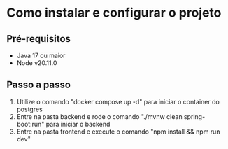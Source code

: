 # Como instalar e configurar o projeto

## Pré-requisitos

- Java 17 ou maior
- Node v20.11.0

## Passo a passo

1. Utilize o comando "docker compose up -d" para iniciar o container do postgres
2. Entre na pasta backend e rode o comando "./mvnw clean spring-boot:run" para iniciar o backend
3. Entre na pasta frontend e execute o comando "npm install && npm run dev"
